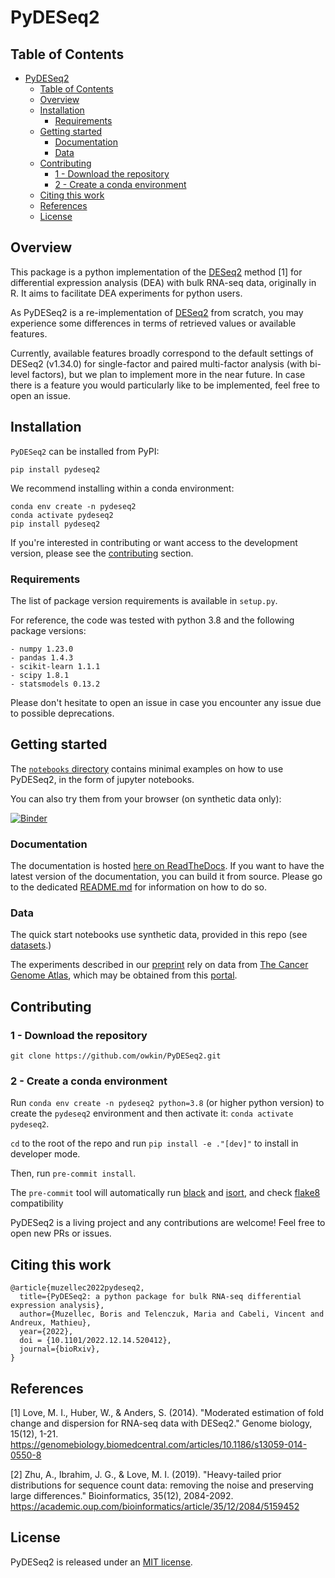 # PyDESeq2

## Table of Contents
- [PyDESeq2](#pydeseq2)
  - [Table of Contents](#table-of-contents)
  - [Overview](#overview)
  - [Installation](#installation)
    - [Requirements](#requirements)
  - [Getting started](#getting-started)
    - [Documentation](#documentation)
    - [Data](#data)
  - [Contributing](#contributing)
    - [1 - Download the repository](#1---download-the-repository)
    - [2 - Create a conda environment](#2---create-a-conda-environment)
  - [Citing this work](#citing-this-work)
  - [References](#references)
  - [License](#license)

## Overview

This package is a python implementation of the [DESeq2](https://bioconductor.org/packages/release/bioc/html/DESeq2.html) method [1]
for differential expression analysis (DEA) with bulk RNA-seq data, originally in R.
It aims to facilitate DEA experiments for python users.

As PyDESeq2 is a re-implementation of [DESeq2](https://bioconductor.org/packages/release/bioc/html/DESeq2.html) from scratch, you may experience some differences in terms of retrieved values or available features.

Currently, available features broadly correspond to the default settings of DESeq2 (v1.34.0) for single-factor 
and paired multi-factor analysis (with bi-level factors), but we plan to implement more in the near future.
In case there is a feature you would particularly like to be implemented, feel free to open an issue.

## Installation

`PyDESeq2` can be installed from PyPI:

`pip install pydeseq2`

We recommend installing within a conda environment:

```
conda env create -n pydeseq2
conda activate pydeseq2
pip install pydeseq2
```

If you're interested in contributing or want access to the development version, please see the [contributing](#contributing) section.

### Requirements

The list of package version requirements is available in `setup.py`.

For reference, the code was tested with python 3.8 and the following package versions:
```
- numpy 1.23.0
- pandas 1.4.3
- scikit-learn 1.1.1
- scipy 1.8.1
- statsmodels 0.13.2
```

Please don't hesitate to open an issue in case you encounter any issue due to possible deprecations.


## Getting started

The [`notebooks` directory](https://github.com/owkin/PyDESeq2/blob/main/notebooks/README.md) contains minimal examples on how to use PyDESeq2, in the form of jupyter notebooks.

You can also try them from your browser (on synthetic data only):  

[![Binder](https://mybinder.org/badge_logo.svg)](https://mybinder.org/v2/gh/owkin/PyDESeq2/HEAD?labpath=notebooks%2Findex.ipynb) 

### Documentation

The documentation is hosted [here on ReadTheDocs](https://pydeseq2.readthedocs.io/en/latest/). If you want to have the latest version of the documentation, you can build it from source. Please go to the dedicated [README.md](https://github.com/owkin/PyDESeq2/blob/main/docs/README.md) for information on how to do so.

### Data

The quick start notebooks use synthetic data, provided in this repo (see [datasets](https://github.com/owkin/PyDESeq2/blob/main/datasets/README.md).)

The experiments described in our [preprint](https://www.biorxiv.org/content/10.1101/2022.12.14.520412v1) rely on data
from [The Cancer Genome Atlas](https://www.cancer.gov/about-nci/organization/ccg/research/structural-genomics/tcga),
which may be obtained from this [portal](https://portal.gdc.cancer.gov/).

## Contributing

### 1 - Download the repository

`git clone https://github.com/owkin/PyDESeq2.git`

### 2 - Create a conda environment

Run `conda env create -n pydeseq2 python=3.8` (or higher python version) to create the `pydeseq2` environment and then activate it:
`conda activate pydeseq2`.

`cd` to the root of the repo and run `pip install -e ."[dev]"` to install in developer mode.

Then, run `pre-commit install`.

The `pre-commit` tool will automatically run [black](https://black.readthedocs.io/en/stable/)
and [isort](https://pycqa.github.io/isort/), and check [flake8](https://flake8.pycqa.org/en/latest/) compatibility

PyDESeq2 is a living project and any contributions are welcome! Feel free to open new PRs or issues.

## Citing this work

```
@article{muzellec2022pydeseq2,
  title={PyDESeq2: a python package for bulk RNA-seq differential expression analysis},
  author={Muzellec, Boris and Telenczuk, Maria and Cabeli, Vincent and Andreux, Mathieu},
  year={2022},
  doi = {10.1101/2022.12.14.520412},
  journal={bioRxiv},
}
```

## References

[1] Love, M. I., Huber, W., & Anders, S. (2014). "Moderated estimation of fold
        change and dispersion for RNA-seq data with DESeq2." Genome biology, 15(12), 1-21.
        <https://genomebiology.biomedcentral.com/articles/10.1186/s13059-014-0550-8>

[2] Zhu, A., Ibrahim, J. G., & Love, M. I. (2019).
        "Heavy-tailed prior distributions for sequence count data:
        removing the noise and preserving large differences."
        Bioinformatics, 35(12), 2084-2092.
        <https://academic.oup.com/bioinformatics/article/35/12/2084/5159452>

## License

PyDESeq2 is released under an [MIT license](https://github.com/owkin/PyDESeq2/blob/main/LICENSE).

